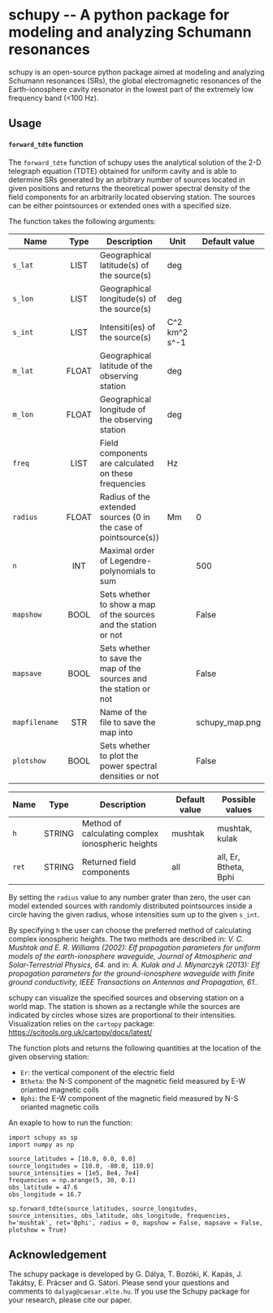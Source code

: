 # schupy -- A python package for modeling and analyzing Schumann resonances

schupy is an open-source python package aimed at modeling and analyzing Schumann resonances (SRs), the global electromagnetic resonances of the Earth-ionosphere cavity resonator in the lowest part of the extremely low frequency band (<100 Hz).

## Usage

#### `forward_tdte` function
The `forward_tdte` function of schupy uses the analytical solution of the 2-D telegraph equation (TDTE) obtained for uniform cavity and is able to determine SRs generated by an arbitrary number of sources located in given positions and returns the theoretical power spectral density of the field components for an arbitrarily located observing station. The sources can be either pointsources or extended ones with a specified size.

The function takes the following arguments:

| Name        | Type           | Description  |  Unit | Default value |
| ------------- |:-------------:| ------------- | ------------ |  ---------- |
| `s_lat` | LIST | Geographical latitude(s) of the source(s) | deg |
| `s_lon` | LIST | Geographical longitude(s) of the source(s) | deg |
| `s_int` | LIST | Intensiti(es) of the source(s) | C^2 km^2 s^-1 |
| `m_lat` | FLOAT | Geographical latitude of the observing station | deg |
| `m_lon` | FLOAT | Geographical longitude of the observing station | deg |
| `freq` | LIST | Field components are calculated on these frequencies | Hz |
| `radius` | FLOAT | Radius of the extended sources (0 in the case of pointsource(s)) | Mm | 0 |
| `n` | INT | Maximal order of Legendre-polynomials to sum |  | 500 |
| `mapshow` | BOOL | Sets whether to show a map of the sources and the station or not |  | False |
| `mapsave` | BOOL | Sets whether to save the map of the sources and the station or not |  | False |
| `mapfilename` | STR | Name of the file to save the map into |  | schupy_map.png
| `plotshow` | BOOL | Sets whether to plot the power spectral densities or not |  | False |

| Name        | Type           | Description  |  Default value | Possible values |
| ------------- |:-------------:| ------------- | ------------ |  ---------- |
| `h` | STRING | Method of calculating complex ionospheric heights | mushtak | mushtak, kulak |
| `ret` | STRING | Returned field components | all | all, Er, Btheta, Bphi |

By setting the `radius` value to any number grater than zero, the user can model extended sources with randomly distributed pointsources inside a circle having the given radius, whose intensities sum up to the given `s_int`.

By specifying `h` the user can choose the preferred method of calculating complex ionospheric heights. The two methods are described in:
*V. C. Mushtak and E. R. Williams (2002): Elf propagation parameters for uniform models of the earth-ionosphere waveguide, Journal of Atmospheric and Solar-Terrestrial Physics, 64.*
and in: 
*A. Kulak and J. Mlynarczyk (2013): Elf propagation parameters for the ground-ionosphere waveguide with finite ground conductivity, IEEE Transactions on Antennas and Propagation, 61.*.

schupy can visualize the specified sources and observing station on a world map. The station is shown as a rectangle while the sources are indicated by circles whose sizes are proportional to their intensities. Visualization relies on the `cartopy` package: https://scitools.org.uk/cartopy/docs/latest/

The function plots and returns the following quantities at the location of the given observing station:
 - `Er`: the vertical component of the electric field
 - `Btheta`: the N-S component of the magnetic field measured by E-W orianted magnetic coils 
 - `Bphi`: the E-W component of the magnetic field measured by N-S orianted magnetic coils

 
An exaple to how to run the function:
~~~~
import schupy as sp
import numpy as np

source_latitudes = [10.0, 0.0, 0.0]
source_longitudes = [10.0, -80.0, 110.0]
source_intensities = [1e5, 8e4, 7e4]
frequencies = np.arange(5, 30, 0.1)
obs_latitude = 47.6
obs_longitude = 16.7

sp.forward_tdte(source_latitudes, source_longitudes, source_intensities, obs_latitude, obs_longitude, frequencies, h='mushtak', ret='Bphi', radius = 0, mapshow = False, mapsave = False, plotshow = True)
~~~~
 


## Acknowledgement

The schupy package is developed by G. Dálya, T. Bozóki, K. Kapás, J. Takátsy, E. Prácser and G. Sátori. Please send your questions and comments to `dalyag@caesar.elte.hu`. If you use the Schupy package for your research, please cite our paper.

